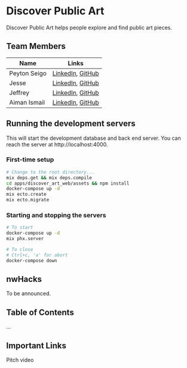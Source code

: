 # Discover Public Art

Discover Public Art helps people explore and find public art pieces.

## Team Members

|Name|Links|
|-|-|
| Peyton Seigo | [LinkedIn](url), [GitHub](url)
| Jesse | [LinkedIn](url), [GitHub](url)
| Jeffrey | [LinkedIn](url), [GitHub](url)
| Aiman Ismail | [LinkedIn](url), [GitHub](url)

## Running the development servers

This will start the development database and back end server. You can reach the server at http://localhost:4000.

### First-time setup

```bash
# Change to the root directory...
mix deps.get && mix deps.compile
cd apps/discover_art_web/assets && npm install
docker-compose up -d
mix ecto.create
mix ecto.migrate
```

### Starting and stopping the servers

```bash
# To start
docker-compose up -d
mix phx.server

# To close
# Ctrl+c, 'a' for abort
docker-compose down
```

## nwHacks

To be announced.

## Table of Contents

...

## Important Links

Pitch video

